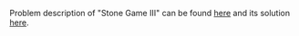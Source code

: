 Problem description of "Stone Game III" can be found [here](https://leetcode.com/problems/stone-game-iii/description/) and its solution [here](https://github.com/aurimas13/Solutions-To-Problems/blob/main/LeetCode/Python%20Solutions/Stone%20Game%20III/stone.java).